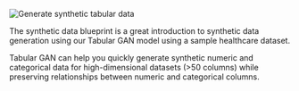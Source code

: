 ![Generate synthetic tabular data](https://blueprints.gretel.cloud/use_cases/images/tabular-gan.png "Generate synthetic tabular data")

The synthetic data blueprint is a great introduction to synthetic data generation using our Tabular GAN model using a sample healthcare dataset.

Tabular GAN can help you quickly generate synthetic numeric and categorical data for high-dimensional datasets (>50 columns) while preserving relationships between numeric and categorical columns.
